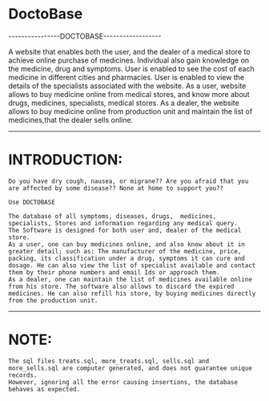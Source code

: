 # DoctoBase

----------------DOCTOBASE------------------

A website that enables both the user, and the dealer of a medical store to achieve online purchase of medicines.
Individual also gain knowledge on the medicine, drug and symptoms.
User is enabled to see the cost of each medicine in different cities and pharmacies.
User is enabled to view the details of the specialists associated with the website.	
As a user, website allows to buy medicine online from medical stores, and know more about drugs, medicines, specialists, medical stores.
As a dealer, the website allows to buy medicine online from production unit and maintain the list of medicines,that the dealer sells online.

___________________________________________________________________________________________________________________
INTRODUCTION:
===================================================================================================================
	Do you have dry cough, nausea, or migrane?? Are you afraid that you are affected by some disease?? None at home to support you??

	Use DOCTOBASE

	The database of all symptoms, diseases, drugs,  medicines, specialists, Stores and information regarding any medical query.
	The Software is designed for both user and, dealer of the medical store.
	As a user, one can buy medicines online, and also know about it in greater detail; such as: The manufacturer of the medicine, price, packing, its classification under a drug, symptoms it can cure and dosage. He can also view the list of specialist available and contact them by their phone numbers and email Ids or approach them.
	As a dealer, one can maintain the list of medicines available online from his store. The software also allows to discard the expired medicines. He can also refill his store, by buying medicines directly from the production unit.

___________________________________________________________________________________________________________________________
NOTE:
===========================================================================================================================
	The sql files treats.sql, more_treats.sql, sells.sql and more_sells.sql are computer generated, and does not guarantee unique records.
	However, ignoring all the error causing insertions, the database behaves as expected.

 
